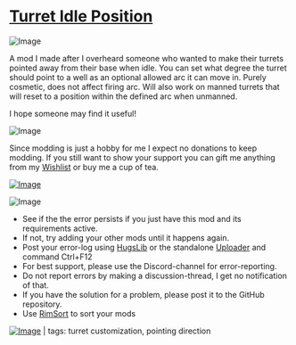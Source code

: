 # [Turret Idle Position](https://steamcommunity.com/sharedfiles/filedetails/?id=3296768739)

![Image](https://i.imgur.com/iCj5o7O.png)

A mod I made after I overheard someone who wanted to make their turrets pointed away from their base when idle.
You can set what degree the turret should point to a well as an optional allowed arc it can move in.
Purely cosmetic, does not affect firing arc.
Will also work on manned turrets that will reset to a position within the defined arc when unmanned.

I hope someone may find it useful!

![Image](https://i.imgur.com/Ds0rBAD.png)

Since modding is just a hobby for me I expect no donations to keep modding. If you still want to show your support you can gift me anything from my [Wishlist](https://store.steampowered.com/wishlist/id/Mlie) or buy me a cup of tea.

[![Image](https://i.imgur.com/VWG0yff.png)](https://ko-fi.com/G2G55DDYD)

![Image](https://i.imgur.com/5xwDG6H.png)



-  See if the the error persists if you just have this mod and its requirements active.
-  If not, try adding your other mods until it happens again.
-  Post your error-log using [HugsLib](https://steamcommunity.com/workshop/filedetails/?id=818773962) or the standalone [Uploader](https://steamcommunity.com/sharedfiles/filedetails/?id=2873415404) and command Ctrl+F12
-  For best support, please use the Discord-channel for error-reporting.
-  Do not report errors by making a discussion-thread, I get no notification of that.
-  If you have the solution for a problem, please post it to the GitHub repository.
-  Use [RimSort](https://github.com/RimSort/RimSort/releases/latest) to sort your mods

 

[![Image](https://img.shields.io/github/v/release/emipa606/TurretIdlePosition?label=latest%20version&style=plastic&labelColor=0070cd&color=white)](https://steamcommunity.com/sharedfiles/filedetails/changelog/3296768739) | tags:  turret customization,  pointing direction
